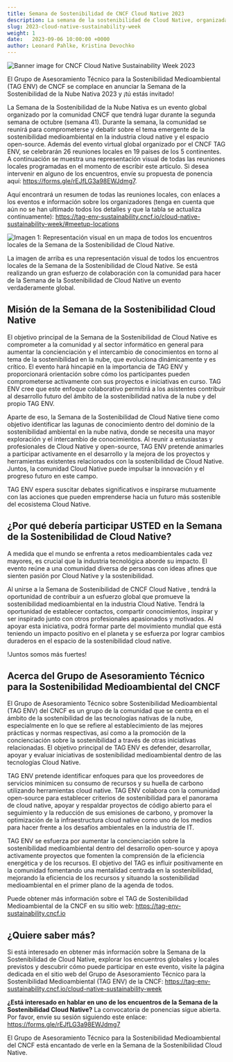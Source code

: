 ```yaml
---
title: Semana de Sostenibilidad de CNCF Cloud Native 2023
description: La semana de la sostenibilidad de Cloud Native, organizada por la comunidad CNCF, es un evento mundial que se celebra en la segunda semana de octubre y se centra en la sostenibilidad medioambiental en el espacio de cloud native, con un evento virtual mundial y 26 reuniones locales en 19 países de los 5 continentes.
slug: 2023-cloud-native-sustainability-week
weight: 1
date:   2023-09-06 10:00:00 +0000
author: Leonard Pahlke, Kristina Devochko
---
```


<p class="mt-5 mb-5"><img src="/images/blogs/2023-09-cloud-native-sustainability-week/banner.webp" alt="Banner image for CNCF Cloud Native Sustainability Week 2023"></p>

El Grupo de Asesoramiento Técnico para la Sostenibilidad Medioambiental (TAG ENV) de CNCF se complace en anunciar la Semana de la Sostenibilidad de la Nube Nativa 2023 y ¡tú estás invitado!

La Semana de la Sostenibilidad de la Nube Nativa es un evento global organizado por la comunidad CNCF que tendrá lugar durante la segunda semana de octubre (semana 41). Durante la semana, la comunidad se reunirá para comprometerse y debatir sobre el tema emergente de la sostenibilidad medioambiental en la industria cloud native y el espacio open-source. Además del evento virtual global organizado por el CNCF TAG ENV, se celebrarán 26 reuniones locales en 19 países de los 5 continentes. A continuación se muestra una representación visual de todas las reuniones locales programadas en el momento de escribir este artículo. Si desea intervenir en alguno de los encuentros, envíe su propuesta de ponencia aquí: <https://forms.gle/rEJfLG3a98EWJdmg7>.

Aquí encontrará un resumen de todas las reuniones locales, con enlaces a los eventos e información sobre los organizadores (tenga en cuenta que aún no se han ultimado todos los detalles y que la tabla se actualiza continuamente): <https://tag-env-sustainability.cncf.io/cloud-native-sustainability-week/#meetup-locations>

<p class="mt-5 mb-5"><img src="/images/blogs/2023-09-cloud-native-sustainability-week/map.webp" alt="Imagen 1: Representación visual en un mapa de todos los encuentros locales de la Semana de la Sostenibilidad de Cloud Native."></p>

La imagen de arriba es una representación visual de todos los encuentros locales de la Semana de la Sostenibilidad de Cloud Native. Se está realizando un gran esfuerzo de colaboración con la comunidad para hacer de la Semana de la Sostenibilidad de Cloud Native un evento verdaderamente global.

## Misión de la Semana de la Sostenibilidad Cloud Native

El objetivo principal de la Semana de la Sostenibilidad de Cloud Native es comprometer a la comunidad y al sector informático en general para aumentar la concienciación y el intercambio de conocimientos en torno al tema de la sostenibilidad en la nube, que evoluciona dinámicamente y es crítico. El evento hará hincapié en la importancia de TAG ENV y proporcionará orientación sobre cómo los participantes pueden comprometerse activamente con sus proyectos e iniciativas en curso. TAG ENV cree que este enfoque colaborativo permitirá a los asistentes contribuir al desarrollo futuro del ámbito de la sostenibilidad nativa de la nube y del propio TAG ENV.

Aparte de eso, la Semana de la Sostenibilidad de Cloud Native tiene como objetivo identificar las lagunas de conocimiento dentro del dominio de la sostenibilidad ambiental en la nube nativa, donde se necesita una mayor exploración y el intercambio de conocimientos. Al reunir a entusiastas y profesionales de Cloud Native y open-source, TAG ENV pretende animarles a participar activamente en el desarrollo y la mejora de los proyectos y herramientas existentes relacionados con la sostenibilidad de Cloud Native. Juntos, la comunidad Cloud Native puede impulsar la innovación y el progreso futuro en este campo.

TAG ENV espera suscitar debates significativos e inspirarse mutuamente con las acciones que pueden emprenderse hacia un futuro más sostenible del ecosistema Cloud Native.

## ¿Por qué debería participar USTED en la Semana de la Sostenibilidad de Cloud Native?

A medida que el mundo se enfrenta a retos medioambientales cada vez mayores, es crucial que la industria tecnológica aborde su impacto. El evento reúne a una comunidad diversa de personas con ideas afines que sienten pasión por Cloud Native y la sostenibilidad.

Al unirse a la Semana de Sostenibilidad de CNCF Cloud Native , tendrá la oportunidad de contribuir a un esfuerzo global que promueve la sostenibilidad medioambiental en la industria Cloud Native. Tendrá la oportunidad de establecer contactos, compartir conocimientos, inspirar y ser inspirado junto con otros profesionales apasionados y motivados. Al apoyar esta iniciativa, podrá formar parte del movimiento mundial que está teniendo un impacto positivo en el planeta y se esfuerza por lograr cambios duraderos en el espacio de la sostenibilidad cloud native.

!Juntos somos más fuertes!

## Acerca del Grupo de Asesoramiento Técnico para la Sostenibilidad Medioambiental del CNCF

El Grupo de Asesoramiento Técnico sobre Sostenibilidad Medioambiental (TAG ENV) del CNCF es un grupo de la comunidad que se centra en el ámbito de la sostenibilidad de las tecnologías nativas de la nube, especialmente en lo que se refiere al establecimiento de las mejores prácticas y normas respectivas, así como a la promoción de la concienciación sobre la sostenibilidad a través de otras iniciativas relacionadas. El objetivo principal de TAG ENV es defender, desarrollar, apoyar y evaluar iniciativas de sostenibilidad medioambiental dentro de las tecnologías Cloud Native.

TAG ENV pretende identificar enfoques para que los proveedores de servicios minimicen su consumo de recursos y su huella de carbono utilizando herramientas cloud native. TAG ENV colabora con la comunidad open-source para establecer criterios de sostenibilidad para el panorama de cloud native, apoyar y respaldar proyectos de código abierto para el seguimiento y la reducción de sus emisiones de carbono, y promover la optimización de la infraestructura cloud native como uno de los medios para hacer frente a los desafíos ambientales en la industria de IT.

TAG ENV se esfuerza por aumentar la concienciación sobre la sostenibilidad medioambiental dentro del desarrollo open-source y apoya activamente proyectos que fomenten la comprensión de la eficiencia energética y de los recursos. El objetivo del TAG es influir positivamente en la comunidad fomentando una mentalidad centrada en la sostenibilidad, mejorando la eficiencia de los recursos y situando la sostenibilidad medioambiental en el primer plano de la agenda de todos.

Puede obtener más información sobre el TAG de Sostenibilidad Medioambiental de la CNCF en su sitio web: <https://tag-env-sustainability.cncf.io>

## ¿Quiere saber más?

Si está interesado en obtener más información sobre la Semana de la Sostenibilidad de Cloud Native, explorar los encuentros globales y locales previstos y descubrir cómo puede participar en este evento, visite la página dedicada en el sitio web del Grupo de Asesoramiento Técnico para la Sostenibilidad Medioambiental (TAG ENV) de la CNCF: <https://tag-env-sustainability.cncf.io/cloud-native-sustainability-week>

**¿Está interesado en hablar en uno de los encuentros de la Semana de la Sostenibilidad Cloud Native?** La convocatoria de ponencias sigue abierta. Por favor, envíe su sesión siguiendo este enlace: <https://forms.gle/rEJfLG3a98EWJdmg7>

El Grupo de Asesoramiento Técnico para la Sostenibilidad Medioambiental del CNCF está encantado de verle en la Semana de la Sostenibilidad Cloud Native.

